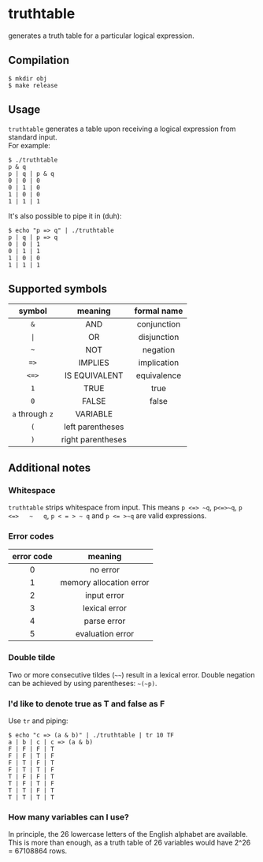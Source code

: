 # truthtable
generates a truth table for a particular logical expression.

## Compilation
    $ mkdir obj
    $ make release

## Usage
`truthtable` generates a table upon receiving a logical expression from standard input.  
For example:

    $ ./truthtable 
    p & q
    p | q | p & q
    0 | 0 | 0
    0 | 1 | 0
    1 | 0 | 0
    1 | 1 | 1

It's also possible to pipe it in (duh):

    $ echo "p => q" | ./truthtable 
    p | q | p => q
    0 | 0 | 1
    0 | 1 | 1
    1 | 0 | 0
    1 | 1 | 1

## Supported symbols
| symbol | meaning | formal name |
|:-:|:-:|:-:|
|`&` | AND | conjunction |
|`\|` | OR | disjunction |
|`~` | NOT | negation |
|`=>` | IMPLIES | implication |
|`<=>` | IS EQUIVALENT | equivalence |
|`1` | TRUE | true |
|`0` | FALSE | false |
| `a` through `z` | VARIABLE |
|`(`| left parentheses|
|`)`|right parentheses|

## Additional notes

### Whitespace
`truthtable` strips whitespace from input. This means `p <=> ~q`, `p<=>~q`, `p   <=>   ~   q`, `p < = > ~ q` and `p <= >~q` are valid expressions.

### Error codes
| error code | meaning |
|:-:|:-:|
|0|no error|
|1|memory allocation error|
|2|input error|
|3|lexical error|
|4|parse error|
|5|evaluation error|

### Double tilde
Two or more consecutive tildes (`~~`) result in a lexical error. Double negation can be achieved by using parentheses: `~(~p)`.

### I'd like to denote true as T and false as F
Use `tr` and piping:

    $ echo "c => (a & b)" | ./truthtable | tr 10 TF
    a | b | c | c => (a & b)
    F | F | F | T
    F | F | T | F
    F | T | F | T
    F | T | T | F
    T | F | F | T
    T | F | T | F
    T | T | F | T
    T | T | T | T

### How many variables can I use?
In principle, the 26 lowercase letters of the English alphabet are available. This is more than enough, as a truth table of 26 variables would have 2^26 = 67108864 rows.
